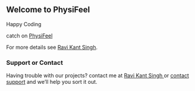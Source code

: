 ## Welcome to PhysiFeel

Happy Coding

catch on [PhysiFeel](https://www.physifeel.com)



For more details see [Ravi Kant Singh](https://www.ravikantsingh.in/).


### Support or Contact

Having trouble with our projects? contact me at [ Ravi Kant Singh ](https://www.ravikantsingh/contact/) or [contact support](https://www.physifeel.com/contact.php) and we’ll help you sort it out.
